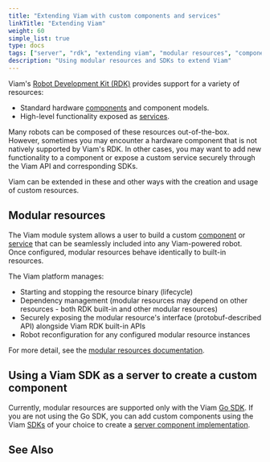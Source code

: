 ```yaml
---
title: "Extending Viam with custom components and services"
linkTitle: "Extending Viam"
weight: 60
simple_list: true
type: docs
tags: ["server", "rdk", "extending viam", "modular resources", "components", "services"]
description: "Using modular resources and SDKs to extend Viam"
---
```



Viam's [Robot Development Kit (RDK)](/product-overviews/rdk/) provides support for a variety of resources:

- Standard hardware [components](/components) and component models.
- High-level functionality exposed as [services](/services).

Many robots can be composed of these resources out-of-the-box.
However, sometimes you may encounter a hardware component that is not natively supported by Viam's RDK.
In other cases, you may want to add new functionality to a component or expose a custom service securely through the Viam API and corresponding SDKs.

Viam can be extended in these and other ways with the creation and usage of custom resources.

## Modular resources

The Viam module system allows a user to build a custom [component](/components) or [service](/services) that can be seamlessly included into any Viam-powered robot.
Once configured, modular resources behave identically to built-in resources.

The Viam platform manages:

- Starting and stopping the resource binary (lifecycle)
- Dependency management (modular resources may depend on other resources - both RDK built-in and other modular resources)
- Securely exposing the modular resource's interface (protobuf-described API) alongside Viam RDK built-in APIs
- Robot reconfiguration for any configured modular resource instances

For more detail, see the [modular resources documentation](/product-overviews/extending-viam/modular-resources/).

## Using a Viam SDK as a server to create a custom component

Currently, modular resources are supported only with the Viam [Go SDK](https://pkg.go.dev/go.viam.com/rdk).
If you are not using the Go SDK, you can add custom components using the Viam [SDKs](product-overviews/sdk-as-client/) of your choice to create a [server component implementation](/product-overviews/extending-viam/sdk-as-server/).

## See Also
